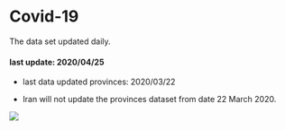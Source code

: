 # Covid-19

The data set updated daily.

#### last update: 2020/04/25

* last data updated provinces: 2020/03/22 

* Iran will not update the provinces dataset from date 22 March 2020.


![](http://uupload.ir/files/lpwp_bin5.gif)
